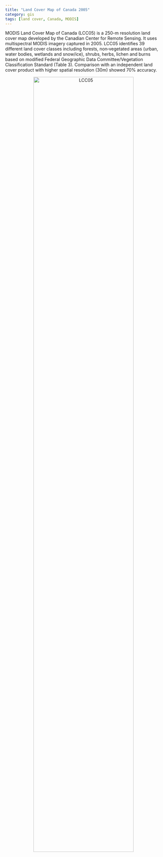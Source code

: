 ```yaml
---
title: "Land Cover Map of Canada 2005"
category: gis
tags: [land cover, Canada, MODIS]
---
```


MODIS Land Cover Map of Canada (LCC05) is a 250-m resolution land cover map developed by the Canadian Center for Remote Sensing. It uses multispectral MODIS imagery captured in 2005. LCC05 identifies 39 different land cover classes including forests, non‐vegetated areas (urban, water bodies, wetlands and snow/ice), shrubs, herbs, lichen and burns based on modified Federal Geographic Data Committee/Vegetation Classification Standard (Table 3). Comparison with an independent land cover product with higher spatial resolution (30m) showed 70% accuracy.

<center>
<img src="{{ site.baseurl }}/images/{{ page.category }}/map1.png" class="img-responsive" alt="LCC05" width="80%">
</center>
